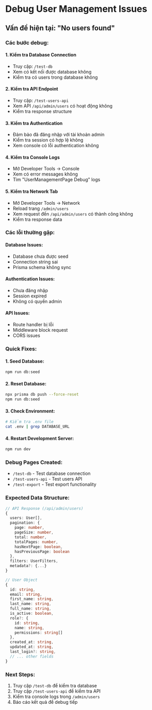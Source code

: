 # Debug User Management Issues

## Vấn đề hiện tại: "No users found"

### Các bước debug:

#### 1. Kiểm tra Database Connection

- Truy cập: `/test-db`
- Xem có kết nối được database không
- Kiểm tra có users trong database không

#### 2. Kiểm tra API Endpoint

- Truy cập: `/test-users-api`
- Xem API `/api/admin/users` có hoạt động không
- Kiểm tra response structure

#### 3. Kiểm tra Authentication

- Đảm bảo đã đăng nhập với tài khoản admin
- Kiểm tra session có hợp lệ không
- Xem console có lỗi authentication không

#### 4. Kiểm tra Console Logs

- Mở Developer Tools → Console
- Xem có error messages không
- Tìm "UserManagementPage Debug" logs

#### 5. Kiểm tra Network Tab

- Mở Developer Tools → Network
- Reload trang `/admin/users`
- Xem request đến `/api/admin/users` có thành công không
- Kiểm tra response data

### Các lỗi thường gặp:

#### Database Issues:

- Database chưa được seed
- Connection string sai
- Prisma schema không sync

#### Authentication Issues:

- Chưa đăng nhập
- Session expired
- Không có quyền admin

#### API Issues:

- Route handler bị lỗi
- Middleware block request
- CORS issues

### Quick Fixes:

#### 1. Seed Database:

```bash
npm run db:seed
```

#### 2. Reset Database:

```bash
npx prisma db push --force-reset
npm run db:seed
```

#### 3. Check Environment:

```bash
# Kiểm tra .env file
cat .env | grep DATABASE_URL
```

#### 4. Restart Development Server:

```bash
npm run dev
```

### Debug Pages Created:

- `/test-db` - Test database connection
- `/test-users-api` - Test users API
- `/test-export` - Test export functionality

### Expected Data Structure:

```typescript
// API Response (/api/admin/users)
{
  users: User[],
  pagination: {
    page: number,
    pageSize: number,
    total: number,
    totalPages: number,
    hasNextPage: boolean,
    hasPreviousPage: boolean
  },
  filters: UserFilters,
  metadata?: {...}
}

// User Object
{
  id: string,
  email: string,
  first_name: string,
  last_name: string,
  full_name: string,
  is_active: boolean,
  role?: {
    id: string,
    name: string,
    permissions: string[]
  },
  created_at: string,
  updated_at: string,
  last_login?: string,
  // ... other fields
}
```

### Next Steps:

1. Truy cập `/test-db` để kiểm tra database
2. Truy cập `/test-users-api` để kiểm tra API
3. Kiểm tra console logs trong `/admin/users`
4. Báo cáo kết quả để debug tiếp
